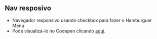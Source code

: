 ## Nav resposivo

* Navegador responsivo usando checkbox para fazer o Hamburguer Menu
* Pode visualizá-lo no Codepen clicando [aqui](https://codepen.io/evenilsonliandro/full/ExgbQxQ).